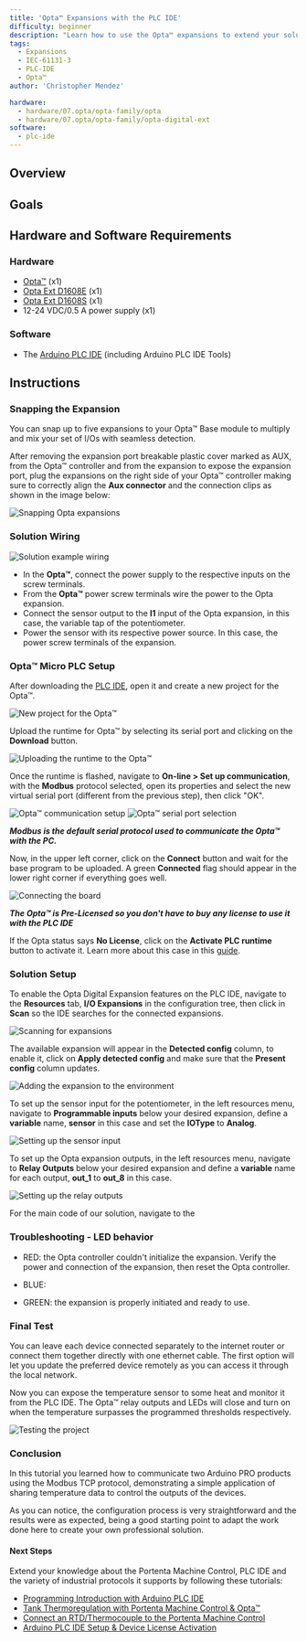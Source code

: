 ```yaml
---
title: 'Opta™ Expansions with the PLC IDE'
difficulty: beginner
description: "Learn how to use the Opta™ expansions to extend your solution capabilities with the Arduino® PLC IDE."
tags:
  - Expansions
  - IEC-61131-3
  - PLC-IDE
  - Opta™
author: 'Christopher Mendez'

hardware:
  - hardware/07.opta/opta-family/opta
  - hardware/07.opta/opta-family/opta-digital-ext
software:
  - plc-ide
---
```


## Overview

## Goals

## Hardware and Software Requirements

### Hardware
- [Opta™](https://store-usa.arduino.cc/collections/opta-family) (x1)
- [Opta Ext D1608E](https://store.arduino.cc/products/Opta-Ext-D1608E) (x1)
- [Opta Ext D1608S](https://store.arduino.cc/products/Opta-Ext-D1608S) (x1)
- 12-24 VDC/0.5 A power supply (x1)
### Software
- The [Arduino PLC IDE](https://www.arduino.cc/pro/software-plc-ide) (including Arduino PLC IDE Tools)

## Instructions 

### Snapping the Expansion

You can snap up to five expansions to your Opta™ Base module to multiply and mix your set of I/Os with seamless detection.

After removing the expansion port breakable plastic cover marked as AUX, from the Opta™ controller and from the expansion to expose the expansion port, plug the expansions on the right side of your Opta™ controller making sure to correctly align the **Aux connector** and the connection clips as shown in the image below:

![Snapping Opta expansions](assets/snapping.gif)

### Solution Wiring

![Solution example wiring](assets/wiring-ext.png)

- In the **Opta™**, connect the power supply to the respective inputs on the screw terminals.
- From the **Opta™** power screw terminals wire the power to the Opta expansion.
- Connect the sensor output to the **I1** input of the Opta expansion, in this case, the variable tap of the potentiometer.
- Power the sensor with its respective power source. In this case, the power screw terminals of the expansion.

### Opta™ Micro PLC Setup

After downloading the [PLC IDE](https://www.arduino.cc/en/software#arduino-plc-ide), open it and create a new project for the Opta™.

![New project for the Opta™](assets/plc-ide-1.png)

Upload the runtime for Opta™ by selecting its serial port and clicking on the **Download** button.

![Uploading the runtime to the Opta™](assets/plc-ide-2.png)

Once the runtime is flashed, navigate to **On-line > Set up communication**, with the **Modbus** protocol selected, open its properties and select the new virtual serial port (different from the previous step), then click "OK". 

![Opta™ communication setup](assets/plc-ide-3.png)
![Opta™ serial port selection](assets/plc-ide-4.png)

***Modbus is the default serial protocol used to communicate the Opta™ with the PC.***

Now, in the upper left corner, click on the **Connect** button and wait for the base program to be uploaded. A green **Connected** flag should appear in the lower right corner if everything goes well.

![Connecting the board](assets/plc-ide-5.png)

***The Opta™ is Pre-Licensed so you don't have to buy any license to use it with the PLC IDE***

If the Opta status says **No License**, click on the **Activate PLC runtime** button to activate it. Learn more about this case in this [guide](https://docs.arduino.cc/tutorials/portenta-machine-control/plc-ide-setup-license/#7-license-activation-with-pre-licensed-products-opta).

### Solution Setup

To enable the Opta Digital Expansion features on the PLC IDE, navigate to the **Resources** tab, **I/O Expansions** in the configuration tree, then click in **Scan** so the IDE searches for the connected expansions.

![Scanning for expansions](assets/plc-ide-6.png)

The available expansion will appear in the **Detected config** column, to enable it, click on **Apply detected config** and make sure that the **Present config** column updates.

![Adding the expansion to the environment](assets/plc-ide-7.png)

To set up the sensor input for the potentiometer, in the left resources menu, navigate to **Programmable inputs** below your desired expansion, define a **variable** name, **sensor** in this case and set the **IOType** to **Analog**.

![Setting up the sensor input](assets/plc-ide-8.png)

To set up the Opta expansion outputs, in the left resources menu, navigate to **Relay Outputs** below your desired expansion and define a **variable** name for each output, **out_1** to **out_8** in this case.

![Setting up the relay outputs](assets/plc-ide-9.png)

For the main code of our solution, navigate to the 

### Troubleshooting - LED behavior

- RED: the Opta controller couldn't initialize the expansion. Verify the power and connection of the expansion, then reset the Opta controller.
- BLUE:

- GREEN: the expansion is properly initiated and ready to use.


### Final Test

You can leave each device connected separately to the internet router or connect them together directly with one ethernet cable. The first option will let you update the preferred device remotely as you can access it through the local network.

Now you can expose the temperature sensor to some heat and monitor it from the PLC IDE. The Opta™ relay outputs and LEDs will close and turn on when the temperature surpasses the programmed thresholds respectively.

![Testing the project](assets/final.gif)

### Conclusion 

In this tutorial you learned how to communicate two Arduino PRO products using the Modbus TCP protocol, demonstrating a simple application of sharing temperature data to control the outputs of the devices.

As you can notice, the configuration process is very straightforward and the results were as expected, being a good starting point to adapt the work done here to create your own professional solution.

#### Next Steps

Extend your knowledge about the Portenta Machine Control, PLC IDE and the variety of industrial protocols it supports by following these tutorials:

- [Programming Introduction with Arduino PLC IDE](https://docs.arduino.cc/tutorials/portenta-machine-control/plc-programming-introduction/)
- [Tank Thermoregulation with Portenta Machine Control & Opta™](https://docs.arduino.cc/tutorials/portenta-machine-control/pmc-opta-temp-ctrl/)
- [Connect an RTD/Thermocouple to the Portenta Machine Control](https://docs.arduino.cc/tutorials/portenta-machine-control/rtd-thermocouple-pmc/)
- [Arduino PLC IDE Setup & Device License Activation](https://docs.arduino.cc/tutorials/portenta-machine-control/plc-ide-setup-license/)